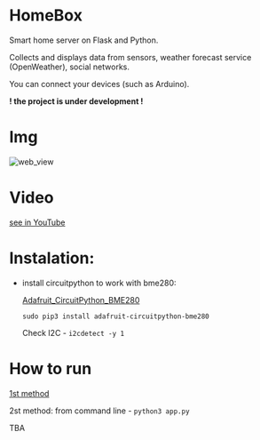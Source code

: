 # HomeBox
<p>Smart home server on Flask and Python.</p>
<p>Collects and displays data from sensors, weather forecast service (OpenWeather), social networks.</p>
<p>You can connect your devices (such as Arduino).</p>
<b>! the project is under development !</b>

# Img
<p><img src="https://github.com/Valentin-Golyonko/HomeBox/blob/master/static/img/homebox_img_1.png" alt="web_view"></p>

# Video
<p><a href="https://youtu.be/MQXEVhyyNSk" target="_blank">see in YouTube<a></p>

# Instalation:
- install circuitpython to work with bme280:
  <p><a href="https://github.com/adafruit/Adafruit_CircuitPython_BME280" target="_blank">Adafruit_CircuitPython_BME280</a></p>
  <p><code>sudo pip3 install adafruit-circuitpython-bme280</code></p>
  <p>Check I2C - <code>i2cdetect -y 1</code>

# How to run
<p><a href="https://flask.palletsprojects.com/en/1.1.x/tutorial/factory/#run-the-application" target="_blank">1st method</a></p>
<p>2st method: from command line - <code>python3 app.py</code></p>
<p>TBA</p>
